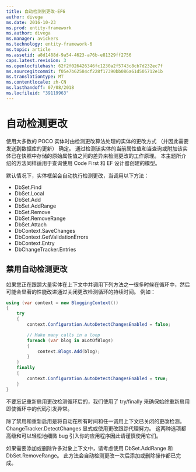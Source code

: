 ```yaml
---
title: 自动检测到更改-EF6
author: divega
ms.date: 2016-10-23
ms.prod: entity-framework
ms.author: divega
ms.manager: avickers
ms.technology: entity-framework-6
ms.topic: article
ms.assetid: a8d1488d-9a54-4623-a76b-e81329ff2756
caps.latest.revision: 3
ms.openlocfilehash: 62f2f026426346fc1230a2f5743c8cb7d232ec7f
ms.sourcegitcommit: f05e7b62584cf228f17390bb086a61d505712e1b
ms.translationtype: MT
ms.contentlocale: zh-CN
ms.lasthandoff: 07/08/2018
ms.locfileid: "39119963"
---
```

# <a name="automatic-detect-changes"></a>自动检测更改
使用大多数的 POCO 实体时由检测更改算法处理的实体的更改方式 （并因此需要发送到数据库的更新） 确定。 通过检测该实体的当前属性值和当查询或附加该实体已在快照中存储的原始属性值之间的差异来检测更改的工作原理。 本主题所介绍的方法同样适用于查询使用 Code First 和 EF 设计器创建的模型。  

默认情况下，实体框架会自动执行检测更改，当调用以下方法：  

- DbSet.Find  
- DbSet.Local  
- DbSet.Add  
- DbSet.AddRange
- DbSet.Remove  
- DbSet.RemoveRange
- DbSet.Attach  
- DbContext.SaveChanges  
- DbContext.GetValidationErrors  
- DbContext.Entry  
- DbChangeTracker.Entries  

## <a name="disabling-automatic-detection-of-changes"></a>禁用自动检测更改  

如果您正在跟踪大量实体在上下文中并调用下列方法之一很多时候在循环中，然后可能会显著的性能改进通过关闭更改检测循环的持续时间。 例如：  

``` csharp
using (var context = new BloggingContext())
{
    try
    {
        context.Configuration.AutoDetectChangesEnabled = false;

        // Make many calls in a loop
        foreach (var blog in aLotOfBlogs)
        {
            context.Blogs.Add(blog);
        }
    }
    finally
    {
        context.Configuration.AutoDetectChangesEnabled = true;
    }
}
```  

不要忘记重新启用更改检测循环后的，我们使用了 try/finally 来确保始终重新启用即使循环中的代码引发异常。  

除了禁用和重新启用是将自动在所有时间和任一调用上下文已关闭的更改检测。ChangeTracker.DetectChanges 显式或使用更改跟踪代理努力。 这两种选项都高级和可以轻松地细微 bug 引入你的应用程序因此请谨慎使用它们。  

如果需要添加或删除许多对象上下文中，请考虑使用 DbSet.AddRange 和 DbSet.RemoveRange。 此方法会自动检测更改一次后添加或删除操作都已完成。 

